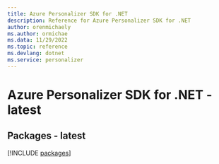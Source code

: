 ```yaml
---
title: Azure Personalizer SDK for .NET
description: Reference for Azure Personalizer SDK for .NET
author: orenmichaely
ms.author: ormichae
ms.data: 11/29/2022
ms.topic: reference
ms.devlang: dotnet
ms.service: personalizer
---
```

# Azure Personalizer SDK for .NET - latest
## Packages - latest
[!INCLUDE [packages](personalizer-index.md)]